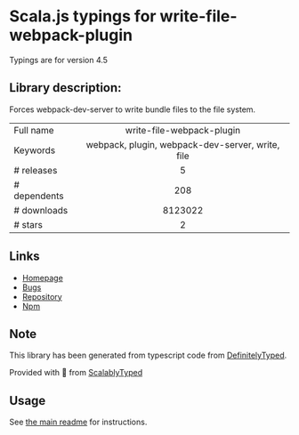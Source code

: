 
# Scala.js typings for write-file-webpack-plugin

Typings are for version 4.5

## Library description:
Forces webpack-dev-server to write bundle files to the file system.

|                    |                 |
| ------------------ | :-------------: |
| Full name          | write-file-webpack-plugin |
| Keywords           | webpack, plugin, webpack-dev-server, write, file |
| # releases         | 5 |
| # dependents       | 208 |
| # downloads        | 8123022 |
| # stars            | 2 |

## Links
- [Homepage](https://github.com/gajus/write-file-webpack-plugin#readme)
- [Bugs](https://github.com/gajus/write-file-webpack-plugin/issues)
- [Repository](https://github.com/gajus/write-file-webpack-plugin)
- [Npm](https://www.npmjs.com/package/write-file-webpack-plugin)
    


## Note
This library has been generated from typescript code from [DefinitelyTyped](https://definitelytyped.org).

Provided with :purple_heart: from [ScalablyTyped](https://github.com/oyvindberg/ScalablyTyped)

## Usage
See [the main readme](../../readme.md) for instructions.


